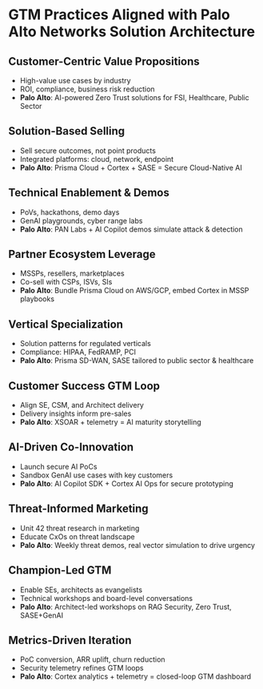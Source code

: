 # GTM Practices Aligned with Palo Alto Networks Solution Architecture

## Customer-Centric Value Propositions
- High-value use cases by industry
- ROI, compliance, business risk reduction
- **Palo Alto**: AI-powered Zero Trust solutions for FSI, Healthcare, Public Sector

## Solution-Based Selling
- Sell secure outcomes, not point products
- Integrated platforms: cloud, network, endpoint
- **Palo Alto**: Prisma Cloud + Cortex + SASE = Secure Cloud-Native AI

## Technical Enablement & Demos
- PoVs, hackathons, demo days
- GenAI playgrounds, cyber range labs
- **Palo Alto**: PAN Labs + AI Copilot demos simulate attack & detection

## Partner Ecosystem Leverage
- MSSPs, resellers, marketplaces
- Co-sell with CSPs, ISVs, SIs
- **Palo Alto**: Bundle Prisma Cloud on AWS/GCP, embed Cortex in MSSP playbooks

## Vertical Specialization
- Solution patterns for regulated verticals
- Compliance: HIPAA, FedRAMP, PCI
- **Palo Alto**: Prisma SD-WAN, SASE tailored to public sector & healthcare

## Customer Success GTM Loop
- Align SE, CSM, and Architect delivery
- Delivery insights inform pre-sales
- **Palo Alto**: XSOAR + telemetry = AI maturity storytelling

## AI-Driven Co-Innovation
- Launch secure AI PoCs
- Sandbox GenAI use cases with key customers
- **Palo Alto**: AI Copilot SDK + Cortex AI Ops for secure prototyping

## Threat-Informed Marketing
- Unit 42 threat research in marketing
- Educate CxOs on threat landscape
- **Palo Alto**: Weekly threat demos, real vector simulation to drive urgency

## Champion-Led GTM
- Enable SEs, architects as evangelists
- Technical workshops and board-level conversations
- **Palo Alto**: Architect-led workshops on RAG Security, Zero Trust, SASE+GenAI

## Metrics-Driven Iteration
- PoC conversion, ARR uplift, churn reduction
- Security telemetry refines GTM loops
- **Palo Alto**: Cortex analytics + telemetry = closed-loop GTM dashboard
